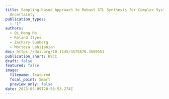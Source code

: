 ```yaml
---
title: Sampling-based Approach to Robust STL Synthesis for Complex Systems under
  Uncertainty
publication_types:
  - "1"
authors:
  - Qi Heng Ho
  - Roland Ilyes
  - Zachary Sunberg
  - Morteza Lahijanian
doi: https://doi.org/10.1145/3575870.3589551
publication_short: HSCC
draft: false
featured: false
image:
  filename: featured
  focal_point: Smart
  preview_only: false
date: 2023-05-09T20:56:53.274Z
---
```

